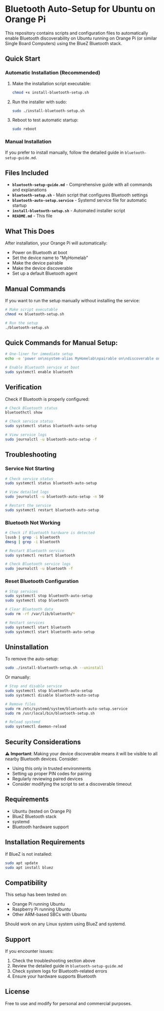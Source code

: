 # Bluetooth Auto-Setup for Ubuntu on Orange Pi

This repository contains scripts and configuration files to automatically enable Bluetooth discoverability on Ubuntu running on Orange Pi (or similar Single Board Computers) using the BlueZ Bluetooth stack.

## Quick Start

### Automatic Installation (Recommended)

1. Make the installation script executable:
   ```bash
   chmod +x install-bluetooth-setup.sh
   ```

2. Run the installer with sudo:
   ```bash
   sudo ./install-bluetooth-setup.sh
   ```

3. Reboot to test automatic startup:
   ```bash
   sudo reboot
   ```

### Manual Installation

If you prefer to install manually, follow the detailed guide in `bluetooth-setup-guide.md`.

## Files Included

- **`bluetooth-setup-guide.md`** - Comprehensive guide with all commands and explanations
- **`bluetooth-setup.sh`** - Main script that configures Bluetooth settings
- **`bluetooth-auto-setup.service`** - Systemd service file for automatic startup
- **`install-bluetooth-setup.sh`** - Automated installer script
- **`README.md`** - This file

## What This Does

After installation, your Orange Pi will automatically:
- Power on Bluetooth at boot
- Set the device name to "MyHomelab"
- Make the device pairable
- Make the device discoverable
- Set up a default Bluetooth agent

## Manual Commands

If you want to run the setup manually without installing the service:

```bash
# Make script executable
chmod +x bluetooth-setup.sh

# Run the setup
./bluetooth-setup.sh
```

## Quick Commands for Manual Setup:

```bash
# One-liner for immediate setup
echo -e 'power on\nsystem-alias MyHomelab\npairable on\ndiscoverable on\nagent on\ndefault-agent\nexit' | bluetoothctl

# Enable Bluetooth service at boot
sudo systemctl enable bluetooth
```

## Verification

Check if Bluetooth is properly configured:

```bash
# Check Bluetooth status
bluetoothctl show

# Check service status
sudo systemctl status bluetooth-auto-setup

# View service logs
sudo journalctl -u bluetooth-auto-setup -f
```

## Troubleshooting

### Service Not Starting

```bash
# Check service status
sudo systemctl status bluetooth-auto-setup

# View detailed logs
sudo journalctl -u bluetooth-auto-setup -n 50

# Restart the service
sudo systemctl restart bluetooth-auto-setup
```

### Bluetooth Not Working

```bash
# Check if Bluetooth hardware is detected
lsusb | grep -i bluetooth
dmesg | grep -i bluetooth

# Restart Bluetooth service
sudo systemctl restart bluetooth

# Check Bluetooth service logs
sudo journalctl -u bluetooth -f
```

### Reset Bluetooth Configuration

```bash
# Stop services
sudo systemctl stop bluetooth-auto-setup
sudo systemctl stop bluetooth

# Clear Bluetooth data
sudo rm -rf /var/lib/bluetooth/*

# Restart services
sudo systemctl start bluetooth
sudo systemctl start bluetooth-auto-setup
```

## Uninstallation

To remove the auto-setup:

```bash
sudo ./install-bluetooth-setup.sh --uninstall
```

Or manually:

```bash
# Stop and disable service
sudo systemctl stop bluetooth-auto-setup
sudo systemctl disable bluetooth-auto-setup

# Remove files
sudo rm /etc/systemd/system/bluetooth-auto-setup.service
sudo rm /usr/local/bin/bluetooth-setup.sh

# Reload systemd
sudo systemctl daemon-reload
```

## Security Considerations

⚠️ **Important**: Making your device discoverable means it will be visible to all nearby Bluetooth devices. Consider:

- Using this only in trusted environments
- Setting up proper PIN codes for pairing
- Regularly reviewing paired devices
- Consider modifying the script to set a discoverable timeout

## Requirements

- Ubuntu (tested on Orange Pi)
- BlueZ Bluetooth stack
- systemd
- Bluetooth hardware support

## Installation Requirements

If BlueZ is not installed:

```bash
sudo apt update
sudo apt install bluez
```

## Compatibility

This setup has been tested on:
- Orange Pi running Ubuntu
- Raspberry Pi running Ubuntu
- Other ARM-based SBCs with Ubuntu

Should work on any Linux system using BlueZ and systemd.

## Support

If you encounter issues:

1. Check the troubleshooting section above
2. Review the detailed guide in `bluetooth-setup-guide.md`
3. Check system logs for Bluetooth-related errors
4. Ensure your hardware supports Bluetooth

## License

Free to use and modify for personal and commercial purposes.